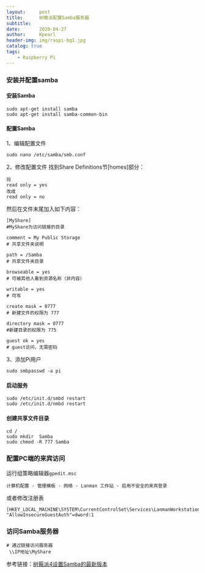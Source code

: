 ```yaml
---
layout:     post
title:      树莓派配置Samba服务器
subtitle:   
date:       2020-04-27
author:     Kpearl
header-img: img/raspi-bg1.jpg
catalog: true
tags:
    - Raspberry Pi
---
```

### 安装并配置samba
#### 安装Samba
```shell
sudo apt-get install samba    
sudo apt-get install samba-common-bin
```
#### 配置Samba
1、编辑配置文件

````shell
sudo nano /etc/samba/smb.conf
````
2、修改配置文件
找到Share Definitions节[homes]部分：
```shell
将
read only = yes
改成
read only = no
```
然后在文件末尾加入如下内容：
```shell
[MyShare] 
#MyShare为访问链接的目录

comment = My Public Storage  
# 共享文件夹说明 

path = /Samba 
# 共享文件夹目录

browseable = yes  
# 可被其他人看到资源名称（非内容）  

writable = yes  
# 可写  

create mask = 0777 
# 新建文件的权限为 777 

directory mask = 0777 
#新建目录的权限为 775 

guest ok = yes 
# guest访问，无需密码
```
3、添加Pi用户
```shell
sudo smbpasswd -a pi
```
#### 启动服务
```shell
sudo /etc/init.d/smbd restart
sudo /etc/init.d/nmbd restart
```

#### 创建共享文件目录
```shell
cd /
sudo mkdir  Samba
sudo chmod -R 777 Samba
```

### 配置PC端的来宾访问
运行组策略编辑器`gpedit.msc`
```
计算机配置 - 管理模板 - 网络 - Lanman 工作站 - 启用不安全的来宾登录
```
或者修改注册表
```
[HKEY_LOCAL_MACHINE\SYSTEM\CurrentControlSet\Services\LanmanWorkstation\Parameters] 
"AllowInsecureGuestAuth"=dword:1
```

### 访问Samba服务器
```
# 通过链接访问服务器
 \\IP地址\MyShare
```

参考链接：[树莓派4设置Samba的最新版本](https://www.jianshu.com/p/5de3a2e688b4)